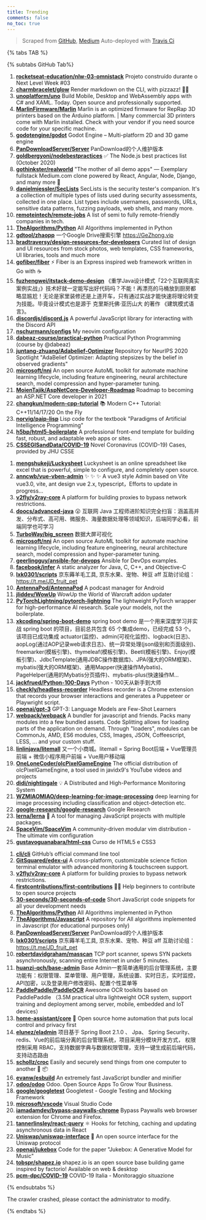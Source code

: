 ```yaml
---
title: Trending
comments: false
no_toc: true
---
```


> Scraped from [GitHub](https://github.com/trending), [Medium](https://medium.com/topic/popular)
Auto-deployed with [Travis Ci](https://travis-ci.org/)

{% tabs TAB %}
<!-- tab GitHub -->
{% subtabs GitHub Tab%}
<!-- tab Daily -->
1. [**rocketseat-education/nlw-03-omnistack**](https://github.com/rocketseat-education/nlw-03-omnistack)
Projeto construído durante o Next Level Week #03
2. [**charmbracelet/glow**](https://github.com/charmbracelet/glow)
Render markdown on the CLI, with pizzazz! 💅🏻
3. [**unoplatform/uno**](https://github.com/unoplatform/uno)
Build Mobile, Desktop and WebAssembly apps with C# and XAML. Today. Open source and professionally supported.
4. [**MarlinFirmware/Marlin**](https://github.com/MarlinFirmware/Marlin)
Marlin is an optimized firmware for RepRap 3D printers based on the Arduino platform. | Many commercial 3D printers come with Marlin installed. Check with your vendor if you need source code for your specific machine.
5. [**godotengine/godot**](https://github.com/godotengine/godot)
Godot Engine – Multi-platform 2D and 3D game engine
6. [**PanDownloadServer/Server**](https://github.com/PanDownloadServer/Server)
PanDownload的个人维护版本
7. [**goldbergyoni/nodebestpractices**](https://github.com/goldbergyoni/nodebestpractices)
✅ The Node.js best practices list (October 2020)
8. [**gothinkster/realworld**](https://github.com/gothinkster/realworld)
"The mother of all demo apps" — Exemplary fullstack Medium.com clone powered by React, Angular, Node, Django, and many more 🏅
9. [**danielmiessler/SecLists**](https://github.com/danielmiessler/SecLists)
SecLists is the security tester's companion. It's a collection of multiple types of lists used during security assessments, collected in one place. List types include usernames, passwords, URLs, sensitive data patterns, fuzzing payloads, web shells, and many more.
10. [**remoteintech/remote-jobs**](https://github.com/remoteintech/remote-jobs)
A list of semi to fully remote-friendly companies in tech.
11. [**TheAlgorithms/Python**](https://github.com/TheAlgorithms/Python)
All Algorithms implemented in Python
12. [**gdtool/zhaopp**](https://github.com/gdtool/zhaopp)
一个Google Drive搜索引擎 https://GeZhong.vip
13. [**bradtraversy/design-resources-for-developers**](https://github.com/bradtraversy/design-resources-for-developers)
Curated list of design and UI resources from stock photos, web templates, CSS frameworks, UI libraries, tools and much more
14. [**gofiber/fiber**](https://github.com/gofiber/fiber)
⚡️ Fiber is an Express inspired web framework written in Go with ☕️
15. [**fuzhengwei/itstack-demo-design**](https://github.com/fuzhengwei/itstack-demo-design)
《重学Java设计模式「22个互联网真实案例实战」》技术好就一定能写出好代码吗？不能！再漂亮的马桶放到厨房都略显尴尬！无论是家里装修还是上道开车，只有通过实战才能快速将理论转变为技能。毕竟设计模式也是源于 克里斯托佛·亚历山大 的著作 《建筑模式语言》。
16. [**discordjs/discord.js**](https://github.com/discordjs/discord.js)
A powerful JavaScript library for interacting with the Discord API
17. [**nschurmann/configs**](https://github.com/nschurmann/configs)
My neovim configuration
18. [**dabeaz-course/practical-python**](https://github.com/dabeaz-course/practical-python)
Practical Python Programming (course by @dabeaz)
19. [**juntang-zhuang/Adabelief-Optimizer**](https://github.com/juntang-zhuang/Adabelief-Optimizer)
Repository for NeurIPS 2020 Spotlight "AdaBelief Optimizer: Adapting stepsizes by the belief in observed gradients"
20. [**microsoft/nni**](https://github.com/microsoft/nni)
An open source AutoML toolkit for automate machine learning lifecycle, including feature engineering, neural architecture search, model compression and hyper-parameter tuning.
21. [**MoienTajik/AspNetCore-Developer-Roadmap**](https://github.com/MoienTajik/AspNetCore-Developer-Roadmap)
Roadmap to becoming an ASP.NET Core developer in 2021
22. [**changkun/modern-cpp-tutorial**](https://github.com/changkun/modern-cpp-tutorial)
📚 Modern C++ Tutorial: C++11/14/17/20 On the Fly
23. [**norvig/paip-lisp**](https://github.com/norvig/paip-lisp)
Lisp code for the textbook "Paradigms of Artificial Intelligence Programming"
24. [**h5bp/html5-boilerplate**](https://github.com/h5bp/html5-boilerplate)
A professional front-end template for building fast, robust, and adaptable web apps or sites.
25. [**CSSEGISandData/COVID-19**](https://github.com/CSSEGISandData/COVID-19)
Novel Coronavirus (COVID-19) Cases, provided by JHU CSSE
<!-- endtab -->
<!-- tab Weekly -->
1. [**mengshukeji/Luckysheet**](https://github.com/mengshukeji/Luckysheet)
Luckysheet is an online spreadsheet like excel that is powerful, simple to configure, and completely open source.
2. [**anncwb/vue-vben-admin**](https://github.com/anncwb/vue-vben-admin)
✨ ✨ ✨ A vue3 style Admin based on Vite vue3.0, vite, ant design vue 2.x, typescript，Efforts to update in progress...
3. [**v2fly/v2ray-core**](https://github.com/v2fly/v2ray-core)
A platform for building proxies to bypass network restrictions.
4. [**doocs/advanced-java**](https://github.com/doocs/advanced-java)
😮 互联网 Java 工程师进阶知识完全扫盲：涵盖高并发、分布式、高可用、微服务、海量数据处理等领域知识，后端同学必看，前端同学也可学习
5. [**TurboWay/big_screen**](https://github.com/TurboWay/big_screen)
数据大屏可视化
6. [**microsoft/nni**](https://github.com/microsoft/nni)
An open source AutoML toolkit for automate machine learning lifecycle, including feature engineering, neural architecture search, model compression and hyper-parameter tuning.
7. [**geerlingguy/ansible-for-devops**](https://github.com/geerlingguy/ansible-for-devops)
Ansible for DevOps examples.
8. [**facebook/infer**](https://github.com/facebook/infer)
A static analyzer for Java, C, C++, and Objective-C
9. [**lxk0301/scripts**](https://github.com/lxk0301/scripts)
京东薅羊毛工具, 京东水果、宠物、种豆 aff 互助讨论组：https://t.me/JD_fruit_pet
10. [**AntennaPod/AntennaPod**](https://github.com/AntennaPod/AntennaPod)
A podcast manager for Android
11. [**jliddev/WowUp**](https://github.com/jliddev/WowUp)
WowUp the World of Warcraft addon updater
12. [**PyTorchLightning/pytorch-lightning**](https://github.com/PyTorchLightning/pytorch-lightning)
The lightweight PyTorch wrapper for high-performance AI research. Scale your models, not the boilerplate.
13. [**xkcoding/spring-boot-demo**](https://github.com/xkcoding/spring-boot-demo)
spring boot demo 是一个用来深度学习并实战 spring boot 的项目，目前总共包含 65 个集成demo，已经完成 53 个。 该项目已成功集成 actuator(监控)、admin(可视化监控)、logback(日志)、aopLog(通过AOP记录web请求日志)、统一异常处理(json级别和页面级别)、freemarker(模板引擎)、thymeleaf(模板引擎)、Beetl(模板引擎)、Enjoy(模板引擎)、JdbcTemplate(通用JDBC操作数据库)、JPA(强大的ORM框架)、mybatis(强大的ORM框架)、通用Mapper(快速操作Mybatis)、PageHelper(通用的Mybatis分页插件)、mybatis-plus(快速操作M…
14. [**jackfrued/Python-100-Days**](https://github.com/jackfrued/Python-100-Days)
Python - 100天从新手到大师
15. [**checkly/headless-recorder**](https://github.com/checkly/headless-recorder)
Headless recorder is a Chrome extension that records your browser interactions and generates a Puppeteer or Playwright script.
16. [**openai/gpt-3**](https://github.com/openai/gpt-3)
GPT-3: Language Models are Few-Shot Learners
17. [**webpack/webpack**](https://github.com/webpack/webpack)
A bundler for javascript and friends. Packs many modules into a few bundled assets. Code Splitting allows for loading parts of the application on demand. Through "loaders", modules can be CommonJs, AMD, ES6 modules, CSS, Images, JSON, Coffeescript, LESS, ... and your custom stuff.
18. [**linlinjava/litemall**](https://github.com/linlinjava/litemall)
又一个小商城。litemall = Spring Boot后端 + Vue管理员前端 + 微信小程序用户前端 + Vue用户移动端
19. [**OneLoneCoder/olcPixelGameEngine**](https://github.com/OneLoneCoder/olcPixelGameEngine)
The official distribution of olcPixelGameEngine, a tool used in javidx9's YouTube videos and projects
20. [**didi/nightingale**](https://github.com/didi/nightingale)
💡 A Distributed and High-Performance Monitoring System
21. [**WZMIAOMIAO/deep-learning-for-image-processing**](https://github.com/WZMIAOMIAO/deep-learning-for-image-processing)
deep learning for image processing including classification and object-detection etc.
22. [**google-research/google-research**](https://github.com/google-research/google-research)
Google Research
23. [**lerna/lerna**](https://github.com/lerna/lerna)
🐉 A tool for managing JavaScript projects with multiple packages.
24. [**SpaceVim/SpaceVim**](https://github.com/SpaceVim/SpaceVim)
A community-driven modular vim distribution - The ultimate vim configuration
25. [**gustavoguanabara/html-css**](https://github.com/gustavoguanabara/html-css)
Curso de HTML5 e CSS3
<!-- endtab -->
<!-- tab Monthly -->
1. [**cli/cli**](https://github.com/cli/cli)
GitHub’s official command line tool
2. [**GitSquared/edex-ui**](https://github.com/GitSquared/edex-ui)
A cross-platform, customizable science fiction terminal emulator with advanced monitoring & touchscreen support.
3. [**v2fly/v2ray-core**](https://github.com/v2fly/v2ray-core)
A platform for building proxies to bypass network restrictions.
4. [**firstcontributions/first-contributions**](https://github.com/firstcontributions/first-contributions)
🚀✨ Help beginners to contribute to open source projects
5. [**30-seconds/30-seconds-of-code**](https://github.com/30-seconds/30-seconds-of-code)
Short JavaScript code snippets for all your development needs
6. [**TheAlgorithms/Python**](https://github.com/TheAlgorithms/Python)
All Algorithms implemented in Python
7. [**TheAlgorithms/Javascript**](https://github.com/TheAlgorithms/Javascript)
A repository for All algorithms implemented in Javascript (for educational purposes only)
8. [**PanDownloadServer/Server**](https://github.com/PanDownloadServer/Server)
PanDownload的个人维护版本
9. [**lxk0301/scripts**](https://github.com/lxk0301/scripts)
京东薅羊毛工具, 京东水果、宠物、种豆 aff 互助讨论组：https://t.me/JD_fruit_pet
10. [**robertdavidgraham/masscan**](https://github.com/robertdavidgraham/masscan)
TCP port scanner, spews SYN packets asynchronously, scanning entire Internet in under 5 minutes.
11. [**huanzi-qch/base-admin**](https://github.com/huanzi-qch/base-admin)
Base Admin一套简单通用的后台管理系统，主要功能有：权限管理、菜单管理、用户管理，系统设置、实时日志，实时监控，API加密，以及登录用户修改密码、配置个性菜单等
12. [**PaddlePaddle/PaddleOCR**](https://github.com/PaddlePaddle/PaddleOCR)
Awesome OCR toolkits based on PaddlePaddle （3.5M practical ultra lightweight OCR system, support training and deployment among server, mobile, embedded and IoT devices）
13. [**home-assistant/core**](https://github.com/home-assistant/core)
🏡 Open source home automation that puts local control and privacy first
14. [**elunez/eladmin**](https://github.com/elunez/eladmin)
项目基于 Spring Boot 2.1.0 、 Jpa、 Spring Security、redis、Vue的前后端分离的后台管理系统，项目采用分模块开发方式， 权限控制采用 RBAC，支持数据字典与数据权限管理，支持一键生成前后端代码，支持动态路由
15. [**schollz/croc**](https://github.com/schollz/croc)
Easily and securely send things from one computer to another 🐊 📦
16. [**evanw/esbuild**](https://github.com/evanw/esbuild)
An extremely fast JavaScript bundler and minifier
17. [**odoo/odoo**](https://github.com/odoo/odoo)
Odoo. Open Source Apps To Grow Your Business.
18. [**google/googletest**](https://github.com/google/googletest)
Googletest - Google Testing and Mocking Framework
19. [**microsoft/vscode**](https://github.com/microsoft/vscode)
Visual Studio Code
20. [**iamadamdev/bypass-paywalls-chrome**](https://github.com/iamadamdev/bypass-paywalls-chrome)
Bypass Paywalls web browser extension for Chrome and Firefox.
21. [**tannerlinsley/react-query**](https://github.com/tannerlinsley/react-query)
⚛️ Hooks for fetching, caching and updating asynchronous data in React
22. [**Uniswap/uniswap-interface**](https://github.com/Uniswap/uniswap-interface)
🦄 An open source interface for the Uniswap protocol
23. [**openai/jukebox**](https://github.com/openai/jukebox)
Code for the paper "Jukebox: A Generative Model for Music"
24. [**tobspr/shapez.io**](https://github.com/tobspr/shapez.io)
shapez.io is an open source base building game inspired by factorio! Available on web & desktop
25. [**pcm-dpc/COVID-19**](https://github.com/pcm-dpc/COVID-19)
COVID-19 Italia - Monitoraggio situazione
<!-- endtab -->
{% endsubtabs %}
<!-- endtab -->
<!-- tab Medium -->
The crawler crashed, please contact the administrator to modify.
<!-- endtab -->
{% endtabs %}
